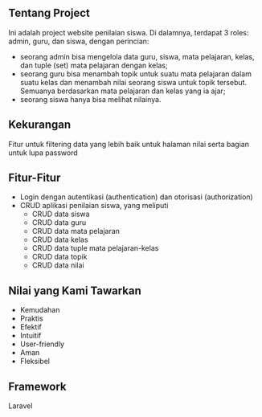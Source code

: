 ## Tentang Project

Ini adalah project website penilaian siswa. Di dalamnya, terdapat 3 roles: admin, guru, dan siswa, dengan perincian:
- seorang admin bisa mengelola data guru, siswa, mata pelajaran, kelas, dan tuple (set) mata pelajaran dengan kelas;
- seorang guru bisa menambah topik untuk suatu mata pelajaran dalam suatu kelas dan menambah nilai seorang siswa untuk topik tersebut. Semuanya berdasarkan mata pelajaran dan kelas yang ia ajar;
- seorang siswa hanya bisa melihat nilainya.


## Kekurangan

Fitur untuk filtering data yang lebih baik untuk halaman nilai serta bagian untuk lupa password


## Fitur-Fitur

- Login dengan autentikasi (authentication) dan otorisasi (authorization)
- CRUD aplikasi penilaian siswa, yang meliputi
    - CRUD data siswa
    - CRUD data guru
    - CRUD data mata pelajaran
    - CRUD data kelas
    - CRUD data tuple mata pelajaran-kelas
    - CRUD data topik
    - CRUD data nilai


## Nilai yang Kami Tawarkan
- Kemudahan
- Praktis
- Efektif
- Intuitif
- User-friendly
- Aman
- Fleksibel


## Framework

Laravel
